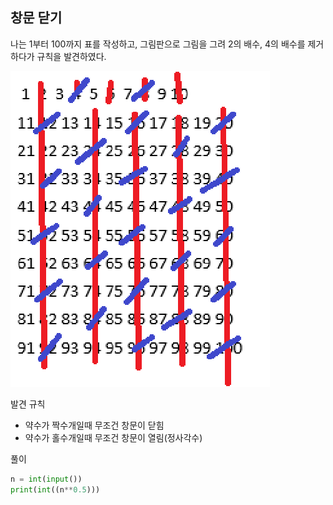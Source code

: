 ## 창문 닫기
나는 1부터 100까지 표를 작성하고,
그림판으로 그림을 그려 2의 배수, 4의 배수를 제거하다가 규칙을 발견하였다.

![alt text](images/image.png)

발견 규칙
- 약수가 짝수개일때 무조건 창문이 닫힘
- 약수가 홀수개일때 무조건 창문이 열림(정사각수)


풀이
```python
n = int(input())
print(int((n**0.5)))
```